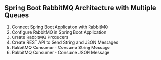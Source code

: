 ## Spring Boot RabbitMQ Architecture with Multiple Queues
1. Connect Spring Boot Application with RabbitMQ
2. Configure RabbitMQ in Spring Boot Application
3. Create RabbitMQ Producers
4. Create REST API to Send String and JSON Messages
5. RabbitMQ Consumer - Consume String Message
6. RabbitMQ Consumer - Consume JSON Message